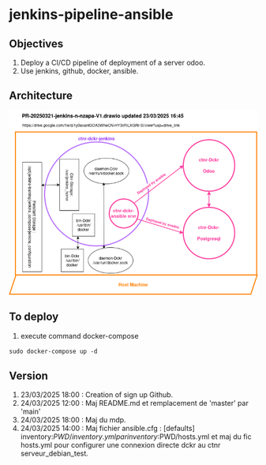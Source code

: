 # jenkins-pipeline-ansible

## Objectives

1. Deploy a CI/CD pipeline of deployment of a server odoo.
1. Use jenkins, github, docker, ansible.

## Architecture

![ ](img/PR-20250321-jenkins-n-nzapa-V1.drawio.png)

## To deploy

1. execute command docker-compose

```md
sudo docker-compose up -d

 ```

## Version

1. 23/03/2025 18:00 : Creation of sign up Github.
1. 24/03/2025 12:00 : Maj README.md et remplacement de 'master' par 'main'
1. 24/03/2025 18:00 : Maj du mdp.
1. 24/03/2025 14:00 : Maj fichier ansible.cfg : 
[defaults] inventory:$PWD/inventory.yml par inventory:$PWD/hosts.yml
et maj du fic hosts.yml pour configurer une connexion directe dckr au ctnr serveur_debian_test.

